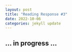 ```yaml
---
layout: post
title: "Reading Response #3"
date: 2022-10-06
categories: jekyll update
---
```

## ... in progress ...
